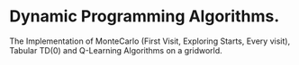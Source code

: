 # Dynamic Programming Algorithms.

The Implementation of MonteCarlo (First Visit, Exploring Starts, Every visit), Tabular TD(0) and Q-Learning Algorithms on a gridworld.

